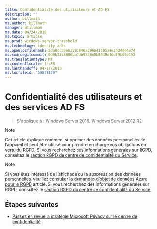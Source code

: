 ```yaml
---
title: Confidentialité des utilisateurs et AD FS
description: ''
author: billmath
ms.author: billmath
manager: mtillman
ms.date: 04/24/2018
ms.topic: article
ms.prod: windows-server-threshold
ms.technology: identity-adfs
ms.openlocfilehash: 2da0dc79e63381846a296b41305a9e2424044e74
ms.sourcegitcommit: 0d0b32c8986ba7db9536e0b8648d4ddf9b03e452
ms.translationtype: MT
ms.contentlocale: fr-FR
ms.lasthandoff: 04/17/2019
ms.locfileid: "59839130"
---
```

# <a name="user-privacy-and-ad-fs"></a>Confidentialité des utilisateurs et des services AD FS

>S'applique à : Windows Server 2016, Windows Server 2012 R2

>[!Note] 
> Cet article explique comment supprimer des données personnelles de l’appareil et peut être utilisé pour prendre en charge vos obligations en vertu du RGPD. Si vous recherchez des informations générales sur RGPD, consultez le [section RGPD du centre de confidentialité du Service](https://www.microsoft.com/en-us/TrustCenter/Privacy/gdpr/default.aspx).

>[!Note] 
>Si vous êtes intéressé de l’affichage ou la suppression des données personnelles, veuillez consulter la [demandes d’objet de données Azure pour le RGPD](https://docs.microsoft.com/microsoft-365/compliance/gdpr-dsr-azure) article. Si vous recherchez des informations générales sur RGPD, consultez le [section RGPD du centre de confidentialité du Service](https://www.microsoft.com/en-us/TrustCenter/Privacy/gdpr/default.aspx).

## <a name="next-steps"></a>Étapes suivantes
* [Passez en revue la stratégie Microsoft Privacy sur le centre de confidentialité](https://www.microsoft.com/trustcenter)

 